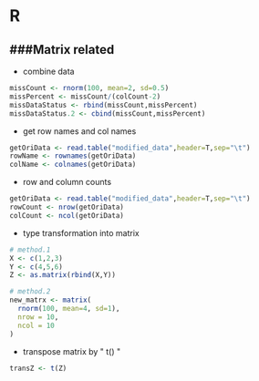 # R

<script type="text/javascript" src="../js/general.js"></script>

###Matrix related
---

* combine data

```R
missCount <- rnorm(100, mean=2, sd=0.5)
missPercent <- missCount/(colCount-2)
missDataStatus <- rbind(missCount,missPercent)
missDataStatus.2 <- cbind(missCount,missPercent)
```

* get row names and col names

```R
getOriData <- read.table("modified_data",header=T,sep="\t")
rowName <- rownames(getOriData)
colName <- colnames(getOriData)
```

* row and column counts

```R
getOriData <- read.table("modified_data",header=T,sep="\t")
rowCount <- nrow(getOriData)
colCount <- ncol(getOriData)
```

* type transformation into matrix

```R
# method.1
X <- c(1,2,3)
Y <- c(4,5,6)
Z <- as.matrix(rbind(X,Y))

# method.2
new_matrx <- matrix(
  rnorm(100, mean=4, sd=1),
  nrow = 10,
  ncol = 10
)
```

* transpose matrix by " t() "

```R
transZ <- t(Z)
```